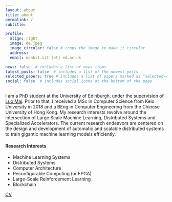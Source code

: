 ```yaml
---
layout: about
title: about
permalink: /
subtitle:

profile:
  align: right
  image: me.jpeg
  image_circular: false # crops the image to make it circular
  address:
  email: mankit.sit [at] ed.ac.uk

news: false  # includes a list of news items
latest_posts: false  # includes a list of the newest posts
selected_papers: true # includes a list of papers marked as "selected={true}"
social: false  # includes social icons at the bottom of the page
---
```


I am a PhD student at the University of Edinburgh, under the supervision of <a href="https://luomai.github.io/">Luo Mai</a>. Prior to that, I received a MSc in Computer Science from Keio University in 2018 and a BEng in Computer Engineering from the Chinese University of Hong Kong. My research interests revolve around the intersection of Large Scale Machine Learning, Distributed Systems and Specialized Accelerators. The current research endeavors are centered on the design and development of automatic and scalable distributed systems to train gigantic machine learning models efficiently.

<h4>Research Interests</h4>
<ul>
  <li>Machine Learning Systems</li>
  <li>Distributed Systems</li>
  <li>Computer Architecture</li>
  <li>Reconfigurable Computing (or FPGA)</li>
  <li>Large-Scale Reinforcement Learning</li>
  <li>Blockchain</li>
</ul>

<a href="assets/pdf/cv.pdf" class="btn btn-lg z-depth-0" role="button">CV</a>